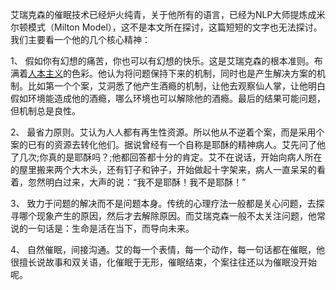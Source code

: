 艾瑞克森的催眠技术已经炉火纯青，关于他所有的语言，已经为NLP大师提炼成米尔顿模式（Milton Model），这不是本文所在探讨，这篇短短的文字也无法探讨。我们主要看一个他的几个核心精神：  
  
1、 假如你有幻想的痛苦，你也可以有幻想的快乐。这是艾瑞克森的根本准则。布满着[人本主义](https://www.psychspace.com/psych/action-tag-tagname-%C8%CB%B1%BE%D6%F7%D2%E5.html)的色彩。他认为将问题保持下来的机制，同时也是产生解决方案的机制。比如第一个个案，艾洞悉了他产生酒瘾的机制，让他去观察仙人掌，让他明白假如环境能造成他的酒瘾，哪么环境也可以解除他的酒瘾。最后的结果可能问题，但机制总是良性。  
  
2、 最省力原则。艾认为人人都有再生性资源。所以他从不逆着个案，而是采用个案的已有的资源去转化他们。据说曾经有一个自称是耶酥的精神病人。艾先问了他了几次;你真的是耶酥吗？;他都回答都十分的肯定。艾不在说话，开始向病人所在的屋里搬来两个大木头，还有钉子和钟子，开始做起十字架来，病人一直呆呆的看着，忽然明白过来，大声的说：“我不是耶酥！我不是耶酥！”  
  
3、 致力于问题的解决而不是问题本身。传统的心理疗法一般都是关心问题，去探寻哪个现象产生的原因，然后才去解除原因。而艾瑞克森一般不太关注问题，他常说的一句话是：生命是活在当下，而导向未来。  
  
4、 自然催眠，间接沟通。艾的每一个表情，每一个动作，每一句话都在催眠，他很擅长说故事和双关语，化催眠于无形，催眠结束，个案往往还以为催眠没开始呢。